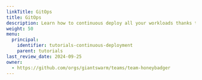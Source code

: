 ```yaml
---
linkTitle: GitOps
title: GitOps
description: Learn how to continuous deploy all your workloads thanks to GitOps and Kubernetes.
weight: 50
menu:
  principal:
    identifier: tutorials-continuous-deployment
    parent: tutorials
last_review_date: 2024-09-25
owner:
  - https://github.com/orgs/giantswarm/teams/team-honeybadger
---
```

